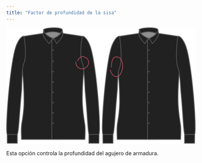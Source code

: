 ```yaml
---
title: "Factor de profundidad de la sisa"
---
```


![Factor de profundidad de la sisa](./armholedepthfactor.svg)

Esta opción controla la profundidad del agujero de armadura.




